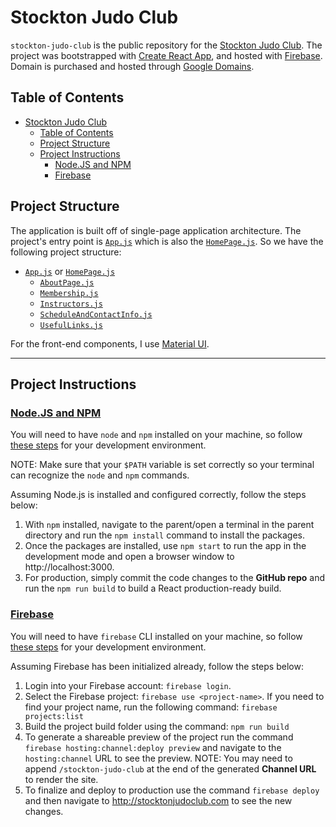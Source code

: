 # Stockton Judo Club

`stockton-judo-club` is the public repository for the [Stockton Judo Club](https://stocktonjudoclub.com). The project was bootstrapped with [Create React App](https://create-react-app.dev/), and hosted with [Firebase](https://firebase.google.com/). Domain is purchased and hosted through [Google Domains](https://domains.google/).

## Table of Contents

- [Stockton Judo Club](#stockton-judo-club)
  - [Table of Contents](#table-of-contents)
  - [Project Structure](#project-structure)
  - [Project Instructions](#project-instructions)
    - [Node.JS and NPM](#nodejs-and-npm)
    - [Firebase](#firebase)

## Project Structure

The application is built off of single-page application architecture. The project's entry point is [`App.js`](/src/App.js) which is also the [`HomePage.js`](/src/pages/HomePage/HomePage.js). So we have the following project structure:

- [`App.js`](/src/App.js) or [`HomePage.js`](/src/pages/HomePage/HomePage.js)
  - [`AboutPage.js`](/src/pages/AboutPage/AboutPage.js)
  - [`Membership.js`](/src/pages/Membership/Membership.js)
  - [`Instructors.js`](/src/pages/Instructors/Instructors.js)
  - [`ScheduleAndContactInfo.js`](/src/pages/ScheduleAndContactInfo/ScheduleAndContactInfo.js)
  - [`UsefulLinks.js`](/src/pages/UsefulLinks/UsefulLinks.js)

For the front-end components, I use [Material UI](https://mui.com/material-ui/).

---

## Project Instructions

### [Node.JS and NPM](https://create-react-app.dev/docs/available-scripts)

You will need to have `node` and `npm` installed on your machine, so follow [these steps](https://nodejs.org/en/download) for your development environment.

NOTE: Make sure that your `$PATH` variable is set correctly so your terminal can recognize the `node` and `npm` commands.

Assuming Node.js is installed and configured correctly, follow the steps below:

1. With `npm` installed, navigate to the parent/open a terminal in the parent directory and run the `npm install` command to install the packages.
2. Once the packages are installed, use `npm start` to run the app in the development mode and open a browser window to http://localhost:3000.
3. For production, simply commit the code changes to the **GitHub repo** and run the `npm run build` to build a React production-ready build.

### [Firebase](https://create-react-app.dev/docs/deployment#firebase)

You will need to have `firebase` CLI installed on your machine, so follow [these steps](https://firebase.google.com/docs/cli#install-cli-windows) for your development environment.

Assuming Firebase has been initialized already, follow the steps below:

1. Login into your Firebase account: `firebase login`.
2. Select the Firebase project: `firebase use <project-name>`. If you need to find your project name, run the following command: `firebase projects:list`
3. Build the project build folder using the command: `npm run build`
4. To generate a shareable preview of the project run the command `firebase hosting:channel:deploy preview` and navigate to the `hosting:channel` URL to see the preview.
   NOTE: You may need to append `/stockton-judo-club` at the end of the generated **Channel URL** to render the site.
5. To finalize and deploy to production use the command `firebase deploy` and then navigate to http://stocktonjudoclub.com to see the new changes.
